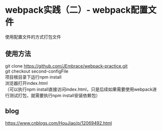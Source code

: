 # webpack实践（二）- webpack配置文件
使用配置文件的方式打包文件 
 
## 使用方法    
git clone https://github.com/JEmbrace/webpack-practice.git     
git checkout second-configFile      
项目根目录下运行npm install    
浏览器打开index.html    
（可以执行npm install直接访问index.html，只是后续如果需要使用webpack进行测试打包，就需要执行npm install安装依赖包）    

## blog    
https://www.cnblogs.com/HouJiao/p/12069492.html
